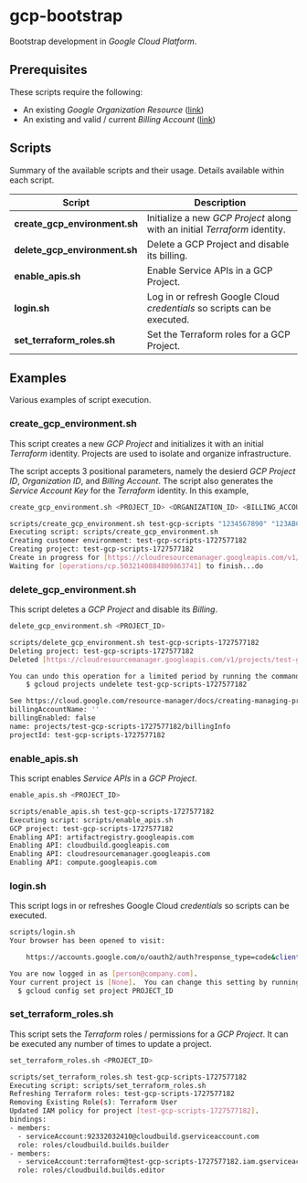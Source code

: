 # gcp-bootstrap

Bootstrap development in *Google Cloud Platform*.

## Prerequisites

These scripts require the following:

- An existing *Google Organization Resource* ([link](https://cloud.google.com/resource-manager/docs/creating-managing-organization))
- An existing and valid / current *Billing Account*  ([link](https://cloud.google.com/billing/docs/how-to/create-billing-account))


## Scripts

Summary of the available scripts and their usage. Details available within each script.

| Script      | Description |
| ----------- | ----------- |
| **create_gcp_environment.sh** | Initialize a new *GCP Project* along with an initial *Terraform* identity. |
| **delete_gcp_environment.sh** | Delete a GCP Project and disable its billing. |
| **enable_apis.sh** | Enable Service APIs in a GCP Project. |
| **login.sh**   | Log in or refresh Google Cloud *credentials* so scripts can be executed. |
| **set_terraform_roles.sh**   | Set the Terraform roles for a GCP Project. |

## Examples

Various examples of script execution.

### create_gcp_environment.sh

This script creates a new *GCP Project* and initializes it with an initial *Terraform* identity. Projects are used to isolate and organize infrastructure.

The script accepts 3 positional parameters, namely the desierd *GCP Project ID*, *Organization ID*, and *Billing Account*. The script also generates the *Service Account Key* for the *Terraform* identity. In this example,

```sh
create_gcp_environment.sh <PROJECT_ID> <ORGANIZATION_ID> <BILLING_ACCOUNT_ID>

scripts/create_gcp_environment.sh test-gcp-scripts "1234567890" "123ABCD-ABC1234-123ABCD"
Executing script: scripts/create_gcp_environment.sh
Creating customer environment: test-gcp-scripts-1727577182
Creating project: test-gcp-scripts-1727577182
Create in progress for [https://cloudresourcemanager.googleapis.com/v1/projects/test-gcp-scripts-1727577182].
Waiting for [operations/cp.5032140884809863741] to finish...do
```

### delete_gcp_environment.sh

This script deletes a *GCP Project* and disable its *Billing*.

```sh
delete_gcp_environment.sh <PROJECT_ID>

scripts/delete_gcp_environment.sh test-gcp-scripts-1727577182
Deleting project: test-gcp-scripts-1727577182
Deleted [https://cloudresourcemanager.googleapis.com/v1/projects/test-gcp-scripts-1727577182].

You can undo this operation for a limited period by running the command below.
    $ gcloud projects undelete test-gcp-scripts-1727577182

See https://cloud.google.com/resource-manager/docs/creating-managing-projects for information on shutting down projects.
billingAccountName: ''
billingEnabled: false
name: projects/test-gcp-scripts-1727577182/billingInfo
projectId: test-gcp-scripts-1727577182
```

### enable_apis.sh

This script enables *Service APIs* in a *GCP Project*.

```sh
enable_apis.sh <PROJECT_ID>

scripts/enable_apis.sh test-gcp-scripts-1727577182
Executing script: scripts/enable_apis.sh
GCP project: test-gcp-scripts-1727577182
Enabling API: artifactregistry.googleapis.com
Enabling API: cloudbuild.googleapis.com
Enabling API: cloudresourcemanager.googleapis.com
Enabling API: compute.googleapis.com
```

### login.sh

This script logs in or refreshes Google Cloud *credentials* so scripts can be executed.

```sh
scripts/login.sh 
Your browser has been opened to visit:

    https://accounts.google.com/o/oauth2/auth?response_type=code&client_id=32555940559.apps.googleusercontent.com ...

You are now logged in as [person@company.com].
Your current project is [None].  You can change this setting by running:
  $ gcloud config set project PROJECT_ID
```

### set_terraform_roles.sh

This script sets the *Terraform* roles / permissions for a *GCP Project*. It can be executed any number of times to update a project.

```sh
set_terraform_roles.sh <PROJECT_ID>

scripts/set_terraform_roles.sh test-gcp-scripts-1727577182
Executing script: scripts/set_terraform_roles.sh
Refreshing Terraform roles: test-gcp-scripts-1727577182
Removing Existing Role(s): Terraform User
Updated IAM policy for project [test-gcp-scripts-1727577182].
bindings:
- members:
  - serviceAccount:92332032410@cloudbuild.gserviceaccount.com
  role: roles/cloudbuild.builds.builder
- members:
  - serviceAccount:terraform@test-gcp-scripts-1727577182.iam.gserviceaccount.com
  role: roles/cloudbuild.builds.editor
```